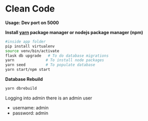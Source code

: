 # Clean Code

**Usage: Dev port on 5000**

**Install [yarn](https://yarnpkg.com/lang/en/docs/install/#debian-stable) package manager or nodejs package manager (npm)**

```bash
#inside app folder
pip install virtualenv
source venv/bin/activate
flask db upgrade   # To do database migrations
yarn              # To install node packages
yarn seed         # To populate database
yarn start/npm start
```

**Database Rebuild**
```bash
yarn dbrebuild
```

Logging into admin there is an admin user
* username: admin
* password: admin
